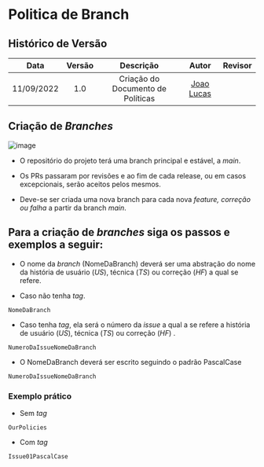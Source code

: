 # Politica de Branch

## Histórico de Versão
|Data|Versão|Descrição|Autor|Revisor|
| :----------: | :------: | :-----------: | :---------: |:---------: |
|11/09/2022|1.0|Criação do Documento de Políticas| [Joao Lucas](https://github.com/HacKairos)|

## Criação de _Branches_

![image](https://user-images.githubusercontent.com/57872849/181653398-26fa46ee-f50c-4b36-a94c-5c7b89bfa603.png)

* <p align = "justify">O repositório do projeto terá uma branch principal e estável, a <i>main</i>.

* Os PRs passaram por revisões e ao fim de cada release, ou em casos excepcionais, serão aceitos pelos mesmos.

* Deve-se ser criada uma nova branch para cada nova <i>feature, correção ou falha</i> a partir da branch <i>main</i>. 

## Para a criação de _branches_ siga os passos e exemplos a seguir:


* O nome da _branch_ (NomeDaBranch) deverá ser uma abstração do nome da história de usuário (_US_), técnica (_TS_) ou correção (_HF_) a qual se refere.

* Caso não tenha _tag_.
```
NomeDaBranch
```

* Caso tenha _tag_, ela será o número da _issue_ a qual a se refere a história de usuário (_US_), técnica (_TS_) ou correção (_HF_) .
```
NumeroDaIssueNomeDaBranch
```

* O NomeDaBranch deverá ser escrito seguindo o padrão PascalCase
```
NumeroDaIssueNomeDaBranch
```

### Exemplo prático
* Sem _tag_
```
OurPolicies
```

* Com _tag_
```
Issue01PascalCase
```
